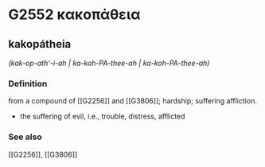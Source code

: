 # G2552 κακοπάθεια

## kakopátheia

_(kak-op-ath'-i-ah | ka-koh-PA-thee-ah | ka-koh-PA-thee-ah)_

### Definition

from a compound of [[G2256]] and [[G3806]]; hardship; suffering affliction.

- the suffering of evil, i.e., trouble, distress, afflicted

### See also

[[G2256]], [[G3806]]

